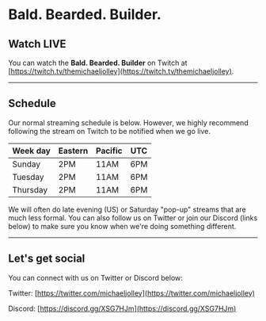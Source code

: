 # Bald. Bearded. Builder.

## Watch LIVE

You can watch the **Bald. Bearded. Builder** on Twitch at [https://twitch.tv/themichaeljolley](https://twitch.tv/themichaeljolley).


---

## Schedule

Our normal streaming schedule is below.  However, we highly recommend following the stream on Twitch to be notified when we go live.

Week day  |  Eastern  |  Pacific  |  UTC
---  |  ---  |  ---  | ---
Sunday  |  2PM  |  11AM  |  6PM
Tuesday  |  2PM  |  11AM  |  6PM
Thursday  |  2PM  |  11AM  |  6PM

We will often do late evening (US) or Saturday "pop-up" streams that are much less formal.  You can also follow us on Twitter or join our Discord (links below) to make sure you know when we're doing something different.

---

## Let's get social

You can connect with us on Twitter or Discord below:

Twitter: [https://twitter.com/michaeljolley](https://twitter.com/michaeljolley)

Discord: [https://discord.gg/XSG7HJm](https://discord.gg/XSG7HJm)


